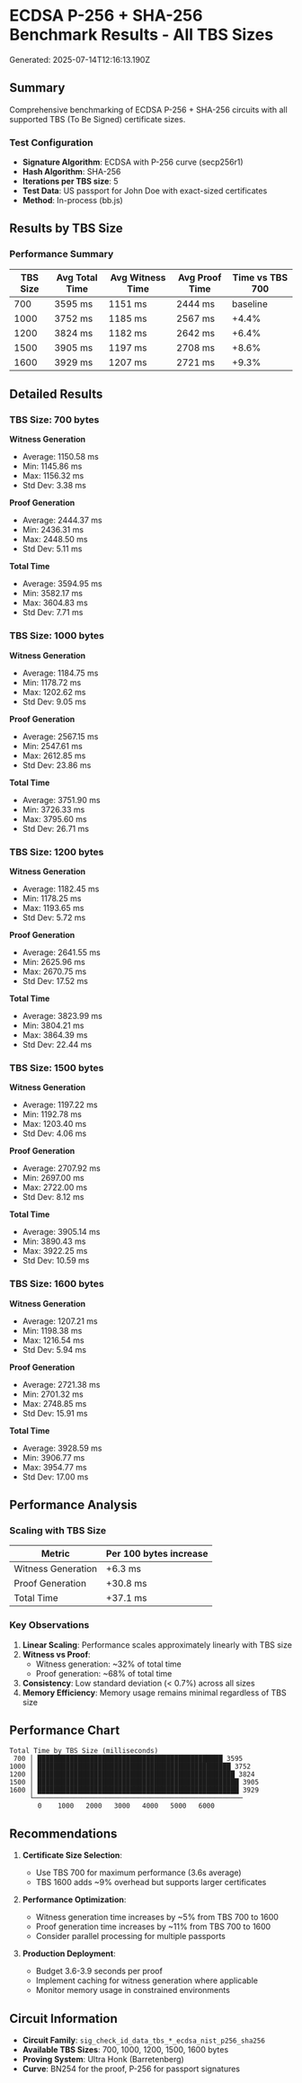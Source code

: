 # ECDSA P-256 + SHA-256 Benchmark Results - All TBS Sizes

Generated: 2025-07-14T12:16:13.190Z

## Summary

Comprehensive benchmarking of ECDSA P-256 + SHA-256 circuits with all supported TBS (To Be Signed) certificate sizes.

### Test Configuration
- **Signature Algorithm**: ECDSA with P-256 curve (secp256r1)
- **Hash Algorithm**: SHA-256
- **Iterations per TBS size**: 5
- **Test Data**: US passport for John Doe with exact-sized certificates
- **Method**: In-process (bb.js)

## Results by TBS Size

### Performance Summary

| TBS Size | Avg Total Time | Avg Witness Time | Avg Proof Time | Time vs TBS 700 |
|----------|----------------|------------------|----------------|-----------------|
| 700 | 3595 ms | 1151 ms | 2444 ms | baseline |
| 1000 | 3752 ms | 1185 ms | 2567 ms | +4.4% |
| 1200 | 3824 ms | 1182 ms | 2642 ms | +6.4% |
| 1500 | 3905 ms | 1197 ms | 2708 ms | +8.6% |
| 1600 | 3929 ms | 1207 ms | 2721 ms | +9.3% |

## Detailed Results

### TBS Size: 700 bytes

**Witness Generation**
- Average: 1150.58 ms
- Min: 1145.86 ms
- Max: 1156.32 ms
- Std Dev: 3.38 ms

**Proof Generation**
- Average: 2444.37 ms
- Min: 2436.31 ms
- Max: 2448.50 ms
- Std Dev: 5.11 ms

**Total Time**
- Average: 3594.95 ms
- Min: 3582.17 ms
- Max: 3604.83 ms
- Std Dev: 7.71 ms

### TBS Size: 1000 bytes

**Witness Generation**
- Average: 1184.75 ms
- Min: 1178.72 ms
- Max: 1202.62 ms
- Std Dev: 9.05 ms

**Proof Generation**
- Average: 2567.15 ms
- Min: 2547.61 ms
- Max: 2612.85 ms
- Std Dev: 23.86 ms

**Total Time**
- Average: 3751.90 ms
- Min: 3726.33 ms
- Max: 3795.60 ms
- Std Dev: 26.71 ms

### TBS Size: 1200 bytes

**Witness Generation**
- Average: 1182.45 ms
- Min: 1178.25 ms
- Max: 1193.65 ms
- Std Dev: 5.72 ms

**Proof Generation**
- Average: 2641.55 ms
- Min: 2625.96 ms
- Max: 2670.75 ms
- Std Dev: 17.52 ms

**Total Time**
- Average: 3823.99 ms
- Min: 3804.21 ms
- Max: 3864.39 ms
- Std Dev: 22.44 ms

### TBS Size: 1500 bytes

**Witness Generation**
- Average: 1197.22 ms
- Min: 1192.78 ms
- Max: 1203.40 ms
- Std Dev: 4.06 ms

**Proof Generation**
- Average: 2707.92 ms
- Min: 2697.00 ms
- Max: 2722.00 ms
- Std Dev: 8.12 ms

**Total Time**
- Average: 3905.14 ms
- Min: 3890.43 ms
- Max: 3922.25 ms
- Std Dev: 10.59 ms

### TBS Size: 1600 bytes

**Witness Generation**
- Average: 1207.21 ms
- Min: 1198.38 ms
- Max: 1216.54 ms
- Std Dev: 5.94 ms

**Proof Generation**
- Average: 2721.38 ms
- Min: 2701.32 ms
- Max: 2748.85 ms
- Std Dev: 15.91 ms

**Total Time**
- Average: 3928.59 ms
- Min: 3906.77 ms
- Max: 3954.77 ms
- Std Dev: 17.00 ms

## Performance Analysis

### Scaling with TBS Size

| Metric | Per 100 bytes increase |
|--------|------------------------|
| Witness Generation | +6.3 ms |
| Proof Generation | +30.8 ms |
| Total Time | +37.1 ms |

### Key Observations

1. **Linear Scaling**: Performance scales approximately linearly with TBS size
2. **Witness vs Proof**:
   - Witness generation: ~32% of total time
   - Proof generation: ~68% of total time
3. **Consistency**: Low standard deviation (< 0.7%) across all sizes
4. **Memory Efficiency**: Memory usage remains minimal regardless of TBS size

## Performance Chart

```
Total Time by TBS Size (milliseconds)
 700 │ ██████████████████████████████████████████████ 3595
1000 │ ████████████████████████████████████████████████ 3752
1200 │ █████████████████████████████████████████████████ 3824
1500 │ ██████████████████████████████████████████████████ 3905
1600 │ ██████████████████████████████████████████████████ 3929
     └────────────────────────────────────────────────────
       0    1000   2000   3000   4000   5000   6000
```

## Recommendations

1. **Certificate Size Selection**:
   - Use TBS 700 for maximum performance (3.6s average)
   - TBS 1600 adds ~9% overhead but supports larger certificates

2. **Performance Optimization**:
   - Witness generation time increases by ~5% from TBS 700 to 1600
   - Proof generation time increases by ~11% from TBS 700 to 1600
   - Consider parallel processing for multiple passports

3. **Production Deployment**:
   - Budget 3.6-3.9 seconds per proof
   - Implement caching for witness generation where applicable
   - Monitor memory usage in constrained environments

## Circuit Information

- **Circuit Family**: `sig_check_id_data_tbs_*_ecdsa_nist_p256_sha256`
- **Available TBS Sizes**: 700, 1000, 1200, 1500, 1600 bytes
- **Proving System**: Ultra Honk (Barretenberg)
- **Curve**: BN254 for the proof, P-256 for passport signatures
